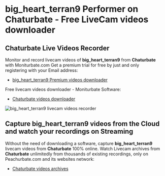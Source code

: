 # big_heart_terran9 Performer on Chaturbate - Free LiveCam videos downloader

## Chaturbate Live Videos Recorder

Monitor and record livecam videos of **big_heart_terran9** from **Chaturbate** with Moniturbate.com
Get a premium trial for free by just and only registering with your Email address:
* [big_heart_terran9 Premium videos downloader](https://moniturbate.com/request-demo-licence-key.html)

Free livecam videos downloader - Moniturbate Software:
* [Chaturbate videos downloader](https://moniturbate.com/moniturbate-download-software.html)

![big_heart_terran9 livecam videos recorder](https://peachurnet.com/templates/moniturbate-software.png)


## Capture big_heart_terran9 videos from the Cloud and watch your recordings on Streaming

Without the need of downloading a software, capture **big_heart_terran9** livecam videos from **Chaturbate** 100% online.
Watch Livecam archives from **Chaturbate** unlimitedly from thousands of existing recordings, only on Peachurbate.com and its websites network:
* [Chaturbate videos archives](https://peachurnet.com/)